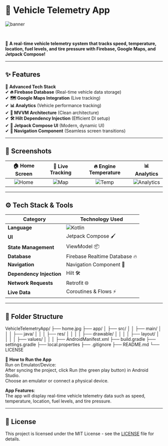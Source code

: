 # 🚗 Vehicle Telemetry App
![banner](https://via.placeholder.com/1200x400.png?text=Vehicle+Telemetry+App+Banner)

<p align="center">
   <img src="https://img.shields.io/badge/Kotlin-🟣-blue?style=for-the-badge" alt="">
   <img src="https://img.shields.io/badge/Jetpack%20Compose-💙-green?style=for-the-badge" alt="">
   <img src="https://img.shields.io/badge/Hilt%20DI-🟠-red?style=for-the-badge" alt="">
   <img src="https://img.shields.io/badge/Firebase-🔥-yellow?style=for-the-badge" alt="">
   <img src="https://img.shields.io/badge/MVVM-🔷-purple?style=for-the-badge" alt="">
</p>

📌 **A real-time vehicle telemetry system that tracks speed, temperature, location, fuel levels, and tire pressure with Firebase, Google Maps, and Jetpack Compose!**

---

## ✨ Features
🚀 **Advanced Tech Stack**  
✔ **🔥 Firebase Database** (Real-time vehicle data storage)  
✔ **🗺️ Google Maps Integration** (Live tracking)  
✔ **📊 Analytics** (Vehicle performance tracking)  
✔ **📌 MVVM Architecture** (Clean architecture)  
✔ **🛠️ Hilt Dependency Injection** (Efficient DI setup)  
✔ **🌟 Jetpack Compose UI** (Modern, dynamic UI)  
✔ **🔀 Navigation Component** (Seamless screen transitions)

---

## 📸 Screenshots

|                           🏠 Home Screen                           | 📍 Live Tracking | 🔥 Engine Temperature | 📊 Analytics |
|:------------------------------------------------------------------:|:---------------:|:---------------------:|:-----------:|
| ![Home](https://github.com/Aman071106/VehicleTelmetryApp/home.jpg) | ![Map](https://via.placeholder.com/300x500.png?text=Live+Tracking+Screen) | ![Temp](https://via.placeholder.com/300x500.png?text=Engine+Temperature) | ![Analytics](https://via.placeholder.com/300x500.png?text=Analytics+Screen) |

---

## ⚙️ Tech Stack & Tools

| **Category** | **Technology Used** |
|-------------|--------------------|
| **Language** | ![Kotlin](https://img.shields.io/badge/Kotlin-🟣-blue?style=for-the-badge) |
| **UI** | Jetpack Compose 🖌️ |
| **State Management** | ViewModel 📦 |
| **Database** | Firebase Realtime Database 🔥 |
| **Navigation** | Navigation Component 🔄 |
| **Dependency Injection** | Hilt 🛠️ |
| **Network Requests** | Retrofit 🌐 |
| **Live Data** | Coroutines & Flows ⚡ |

---

## 📂 Folder Structure
VehicleTelemetryApp/ ├── home.jpg ├── app/ │ ├── src/ │ │ ├── main/ │ │ │ ├── java/ │ │ │ ├── res/ │ │ │ │ ├── drawable/ │ │ │ │ ├── layout/ │ │ │ │ ├── values/ │ │ │ ├── AndroidManifest.xml ├── build.gradle ├── settings.gradle ├── local.properties ├── .gitignore ├── README.md └── LICENSE



🎯 **How to Run the App**  
Run on Emulator/Device:  
After syncing the project, click Run (the green play button) in Android Studio.  
Choose an emulator or connect a physical device.  

**App Features**:  
The app will display real-time vehicle telemetry data such as speed, temperature, location, fuel levels, and tire pressure.

---

## 📜 License

This project is licensed under the MIT License - see the [LICENSE](LICENSE) file for details.

